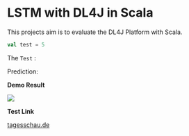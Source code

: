 # LSTM with DL4J in Scala


This projects aim is to evaluate the DL4J Platform with Scala.

```scala
val test = 5
```
The `Test` :

Prediction:


**Demo Result**

<img src="predict.png" align=center />

**Test Link**

[tagesschau.de](https://tagesschau.de)